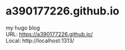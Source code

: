 # a390177226.github.io
my hugo blog  
URL: https://a390177226.github.io/   
Local: http://localhost:1313/
